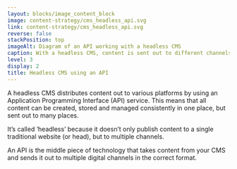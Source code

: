 ```yaml
---
layout: blocks/image_content_block
image: content-strategy/cms_headless_api.svg
link: content-strategy/cms_headless_api.svg
reverse: false
stackPosition: top
imageAlt: Diagram of an API working with a headless CMS
caption: With a headless CMS, content is sent out to different channels using an API. In this example, the 3 channels receiving content are a website, mobile app and a digital kiosk.
level: 3
display: 2
title: Headless CMS using an API
---
```

A headless CMS distributes content out to various platforms by using an Application Programming Interface (API) service. This means that all content can be created, stored and managed consistently in one place, but sent out to many places.

It’s called ‘headless’ because it doesn’t only publish content to a single traditional website (or head), but to multiple channels.

An API is the middle piece of technology that takes content from your CMS and sends it out to multiple digital channels in the correct format.
